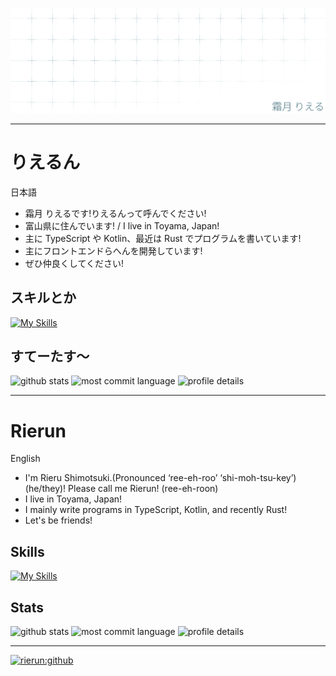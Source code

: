 [![![](./assets/img/rierun-header.png)](./assets/img/rierun-header.webp)](https://github.com/rierun/)

<hr />

# りえるん

日本語

<p><img align="right" width="49%" src="https://github-readme-stats.vercel.app/api?username=rierun" alt="" /></p>

-   霜月 りえるです!りえるんって呼んでください!
-   富山県に住んでいます! / I live in Toyama, Japan!
-   主に TypeScript や Kotlin、最近は Rust でプログラムを書いています!
-   主にフロントエンドらへんを開発しています!
-   ぜひ仲良くしてください!

## スキルとか

[![My Skills](https://skillicons.dev/icons?i=html,css,js,ts,nodejs,bun,react,nextjs,materialui,tailwind,kotlin,java,gradle,git,github,bash,rust,vscode,idea,vercel,windows,cloudflare)](https://skillicons.dev)

## すてーたす～

![github stats](http://github-profile-summary-cards.vercel.app/api/cards/stats?username=rierun)
![most commit language](http://github-profile-summary-cards.vercel.app/api/cards/most-commit-language?username=rierun&theme=default)
![profile details](http://github-profile-summary-cards.vercel.app/api/cards/profile-details?username=rierun)

<hr/>

# Rierun

English

<p><img align="right" width="49%" src="https://github-readme-stats.vercel.app/api?username=rierun" alt="" /></p>

-   I'm Rieru Shimotsuki.(Pronounced ‘ree-eh-roo’ ‘shi-moh-tsu-key’) (he/they)! Please call me Rierun! (ree-eh-roon)
-   I live in Toyama, Japan!
-   I mainly write programs in TypeScript, Kotlin, and recently Rust!
-   Let's be friends!

## Skills

[![My Skills](https://skillicons.dev/icons?i=html,css,js,ts,nodejs,bun,react,nextjs,materialui,tailwind,kotlin,java,gradle,git,github,bash,rust,vscode,idea,vercel,windows,cloudflare)](https://skillicons.dev)

## Stats

![github stats](http://github-profile-summary-cards.vercel.app/api/cards/stats?username=rierun)
![most commit language](http://github-profile-summary-cards.vercel.app/api/cards/most-commit-language?username=rierun&theme=default)
![profile details](http://github-profile-summary-cards.vercel.app/api/cards/profile-details?username=rierun)

<hr/>

[![rierun:github](https://count.rierun.dev/rierun:github?theme=moebooru)](https://github.com/rierun/rierun)

